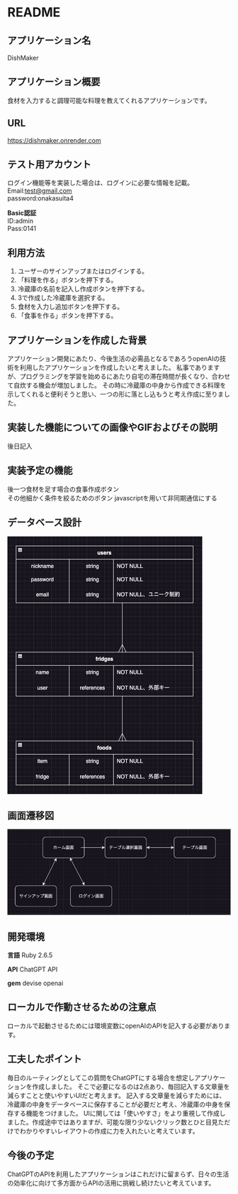 # README

## アプリケーション名	
DishMaker 

## アプリケーション概要	
食材を入力すると調理可能な料理を教えてくれるアプリケーションです。

## URL
https://dishmaker.onrender.com

## テスト用アカウント	
ログイン機能等を実装した場合は、ログインに必要な情報を記載。<br>
 Email:test@gmail.com<br>
 password:onakasuita4<br>

<b>Basic認証</b><br>
ID:admin<br>
Pass:0141<br>

## 利用方法	
1. ユーザーのサインアップまたはログインする。
2. 「料理を作る」ボタンを押下する。
3. 冷蔵庫の名前を記入し作成ボタンを押下する。
4. 3で作成した冷蔵庫を選択する。
5. 食材を入力し追加ボタンを押下する。
6. 「食事を作る」ボタンを押下する。

## アプリケーションを作成した背景	
アプリケーション開発にあたり、今後生活の必需品となるであろうopenAIの技術を利用したアプリケーションを作成したいと考えました。
私事でありますが、プログラミングを学習を始めるにあたり自宅の滞在時間が長くなり、合わせて自炊する機会が増加しました。
その時に冷蔵庫の中身から作成できる料理を示してくれると便利そうと思い、一つの形に落とし込もうと考え作成に至りました。

## 実装した機能についての画像やGIFおよびその説明
後日記入

## 実装予定の機能	
後一つ食材を足す場合の食事作成ボタン<br>
その他細かく条件を絞るためのボタン
javascriptを用いて非同期通信にする

## データベース設計	
![ER図](app/assets/images/readme/ER.jpeg)

## 画面遷移図	
![画面遷移図](app/assets/images/readme/screen.png)

## 開発環境	
<b>言語</b>
Ruby 2.6.5

<b>API</b>
ChatGPT API

<b>gem</b>
devise
openai

## ローカルで作動させるための注意点
ローカルで起動させるためには環境変数にopenAIのAPIを記入する必要があります。

## 工夫したポイント
毎日のルーティングとしてこの質問をChatGPTにする場合を想定しアプリケーションを作成しました。
そこで必要になるのは2点あり、毎回記入する文章量を減らすことと使いやすいUIだと考えます。
記入する文章量を減らすためには、冷蔵庫の中身をデータベースに保存することが必要だと考え、冷蔵庫の中身を保存する機能をつけました。
UIに関しては「使いやすさ」をより重視して作成しました。作成途中ではありますが、可能な限り少ないクリック数とひと目見ただけでわかりやすいレイアウトの作成に力を入れたいと考えています。

## 今後の予定
ChatGPTのAPIを利用したアプリケーションはこれだけに留まらず、日々の生活の効率化に向けて多方面からAPIの活用に挑戦し続けたいと考えています。